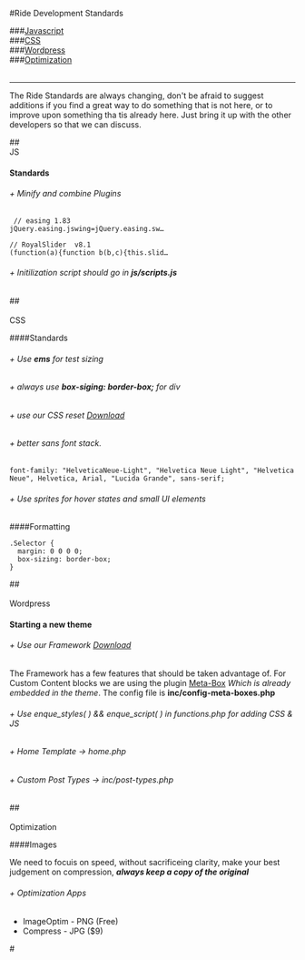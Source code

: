 #Ride Development Standards


###[Javascript](#JS) 		
###[CSS](#CSS) 		
###[Wordpress](#Wordpress) 		
###[Optimization](#Optimization)   
<br>		
___

The Ride Standards are always changing, don't be afraid to suggest additions if you find a great way to do something that is not here, or to improve upon something tha tis already here. Just bring it up with the other developers so that we can discuss.   

##[<br>](id:JS)JS

#### Standards

###### + Minify and combine Plugins

     // easing 1.83
	jQuery.easing.jswing=jQuery.easing.sw…    
	
	// RoyalSlider  v8.1
	(function(a){function b(b,c){this.slid… 
               		               		
###### + Initilization script should go in **js/scripts.js**

##<br>[<br>](id:CSS)CSS


####Standards

###### + Use **ems** for test sizing
###### + always use **box-siging: border-box;** for div
###### + use our CSS reset [Download](https://github.com/rftb)
###### + better sans font stack.  
	font-family: "HelveticaNeue-Light", "Helvetica Neue Light", "Helvetica Neue", Helvetica, Arial, "Lucida Grande", sans-serif;
###### + Use sprites for hover states and small UI elements



####Formatting 

    .Selector {  
	  margin: 0 0 0 0;  
	  box-sizing: border-box;  
	}


##<br>[<br>](id:Wordpress)Wordpress

#### Starting a new theme

###### + Use our Framework [Download](https://github.com/rftb/ride)
The Framework has a few features that should be taken advantage of. For Custom Content blocks we are using the plugin [Meta-Box]() *Which is already embedded in the theme*. The config file is **inc/config-meta-boxes.php** 
###### + Use enque_styles( ) && enque_script( ) in functions.php for adding CSS & JS
###### + Home Template -> home.php
###### + Custom Post Types -> inc/post-types.php



##<br>[<br>](id:Optimization)Optimization

####Images 

We need to focuis on speed, without sacrificeing clarity, make your best judgement on compression, ***always keep a copy of the  original***



###### + Optimization Apps
* ImageOptim - PNG (Free)
* Compress - JPG ($9)









#<br><br><br><br><br><br><br><br><br><br><br><br><br><br><br><br><br><br><br>